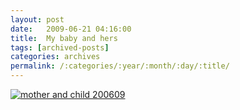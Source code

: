 ```yaml
---
layout: post
date:	2009-06-21 04:16:00
title:  My baby and hers
tags: [archived-posts]
categories: archives
permalink: /:categories/:year/:month/:day/:title/
---
```

<a href="http://s562.photobucket.com/albums/ss67/pugaippadam/?action=view&current=IMG_1885.jpg" target="_blank"><img src="http://i562.photobucket.com/albums/ss67/pugaippadam/IMG_1885.jpg" border="0" alt="mother and child  200609"></a>
